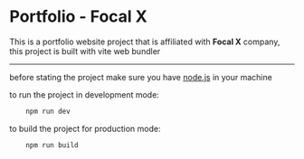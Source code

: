# Portfolio - Focal X

This is a portfolio website project that is affiliated with __Focal X__ company, this project is built with vite web bundler

---

before stating the project make sure you have [node.js](https://nodejs.org/) in your machine

to run the project in development mode:
```bash
    npm run dev
```

to build the project for production mode:
```bash
    npm run build
```